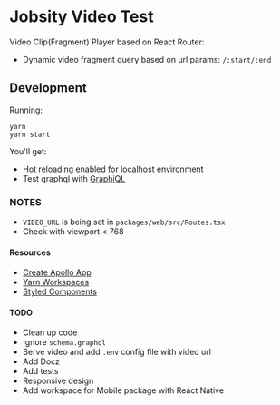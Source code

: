 # Jobsity Video Test

Video Clip(Fragment) Player based on React Router:

* Dynamic video fragment query based on url params: `/:start/:end`

## Development

Running:

```
yarn
yarn start
```

You'll get:
* Hot reloading enabled for [localhost](http://localhost:3000) environment
* Test graphql with [GraphiQL](http://localhost:8080/graphiql)

### NOTES

* `VIDEO_URL` is being set in `packages/web/src/Routes.tsx`
* Check with viewport < 768

#### Resources

* [Create Apollo App](https://github.com/sysgears/create-apollo-app)
* [Yarn Workspaces](https://yarnpkg.com/blog/2017/08/02/introducing-workspaces/)
* [Styled Components](https://www.styled-components.com/)

#### TODO

* Clean up code
* Ignore `schema.graphql`
* Serve video and add `.env` config file with video url
* Add Docz
* Add tests
* Responsive design
* Add workspace for Mobile package with React Native